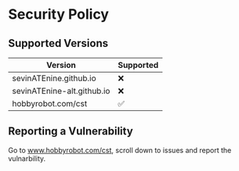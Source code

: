 # Security Policy

## Supported Versions


|        Version               |    Supported       |
| ---------------------------- | ------------------ |
| sevinATEnine.github.io       | :x:                |
| sevinATEnine-alt.github.io   | :x:                |
| hobbyrobot.com/cst           | :white_check_mark: |

## Reporting a Vulnerability

Go to www.hobbyrobot.com/cst, scroll down to issues and report the vulnarbility.
